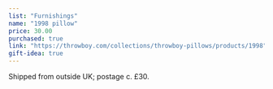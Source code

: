 ```yaml
---
list: "Furnishings"
name: "1998 pillow"
price: 30.00
purchased: true
link: "https://throwboy.com/collections/throwboy-pillows/products/1998"
gift-idea: true
---
```

Shipped from outside UK; postage c. £30.